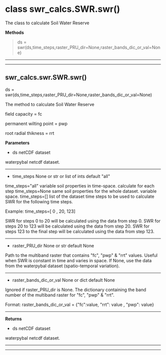 # class swr_calcs.SWR.swr()

The class to calculate Soil Water Reserve

**Methods**

> ds = swr(ds,time_steps,raster_PRU_dir=None,raster_bands_dic_or_val=None)

---
---
## swr_calcs.swr.SWR.swr()

ds = swr(ds,time_steps,raster_PRU_dir=None,raster_bands_dic_or_val=None)

The method to calculate Soil Water Reserve

field capacity = fc

permanent wilting point = pwp

root radial thikness = rrt

**Parameters**

- ds netCDF dataset

waterpybal netcdf dataset.

---
- time_steps None or str or list of ints default "all"

time_steps="all" variable soil properties in time-space. calculate for each step
time_steps=None same soil properties for the whole dataset. variable space.
time_steps=[] list of the dataset time steps to be used to calculate SWR for the 
following time steps.

Example:
time_steps=[ 0 , 20, 123]

SWR for steps 0 to 20 will be calculated using the data from step 0.
SWR for steps 20 to 123 will be calculated using the data from step 20.
SWR for steps 123 to the final step will be calculated using the data from step 123.

---
- raster_PRU_dir None or str default None

Path to the multiband raster that contains "fc", "pwp" & "rrt" values.
Useful when SWR is constant in time and varies in space.
If None, use the data from the waterpybal dataset (spatio-temporal variation).

---
- raster_bands_dic_or_val None or dict default None

Ignored if raster_PRU_dir is None. The dictionary containing the band number of the
multiband raster for "fc", "pwp" & "rrt".

Format: raster_bands_dic_or_val = {"fc":value, "rrt": value , "pwp": value}

---

**Returns**

- ds netCDF dataset

waterpybal netcdf dataset.

---
---